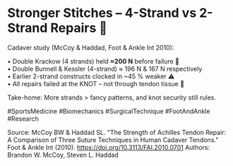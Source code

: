 # Stronger Stitches – 4-Strand vs 2-Strand Repairs 🧵

Cadaver study (McCoy & Haddad, Foot & Ankle Int 2010):

• Double Krackow (4 strands) held **≈200 N** before failure 💪  
• Double Bunnell & Kessler (4-strand) ≈ 196 N & 167 N respectively  
• Earlier 2-strand constructs clocked in ~45 % weaker ⚠️  
• All repairs failed at the KNOT – not through tendon tissue 🔗

Take-home: More strands > fancy patterns, and knot security still rules.

#SportsMedicine #Biomechanics #SurgicalTechnique #FootAndAnkle #Research

Source: McCoy BW & Haddad SL. "The Strength of Achilles Tendon Repair: A Comparison of Three Suture Techniques in Human Cadaver Tendons." Foot & Ankle Int (2010). <https://doi.org/10.3113/FAI.2010.0701>
Authors: Brandon W. McCoy, Steven L. Haddad